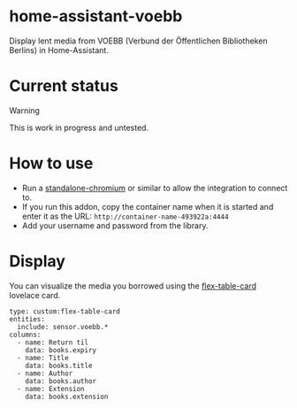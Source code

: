 # home-assistant-voebb
Display lent media from VOEBB (Verbund der Öffentlichen Bibliotheken Berlins) in Home-Assistant.


# Current status

> [!WARNING]
> This is work in progress and untested.

# How to use

* Run a [standalone-chromium](https://github.com/mrueg/addon-standalone-chromium) or similar to allow the integration to connect to.
* If you run this addon, copy the container name when it is started and enter it as the URL: `http://container-name-493922a:4444`
* Add your username and password from the library.


# Display

You can visualize the media you borrowed using the [flex-table-card](https://github.com/custom-cards/flex-table-card) lovelace card.

```
type: custom:flex-table-card
entities:
  include: sensor.voebb.*
columns:
  - name: Return til
    data: books.expiry
  - name: Title
    data: books.title
  - name: Author
    data: books.author
  - name: Extension
    data: books.extension
```
